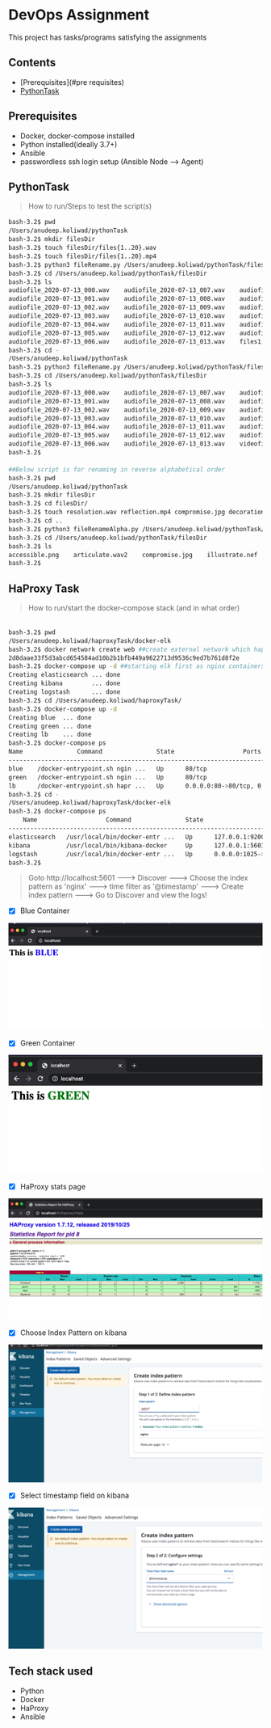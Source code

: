 
# DevOps Assignment

This project has tasks/programs satisfying the assignments

## Contents

* [Prerequisites](#pre requisites)
* [PythonTask](#pythontask)


## Prerequisites

* Docker, docker-compose installed
* Python installed(ideally 3.7+)
* Ansible 
* passwordless ssh login setup (Ansible Node --> Agent)

## PythonTask
> How to run/Steps to test the script(s)

```bash
bash-3.2$ pwd
/Users/anudeep.koliwad/pythonTask
bash-3.2$ mkdir filesDir
bash-3.2$ touch filesDir/files{1..20}.wav
bash-3.2$ touch filesDir/files{1..20}.mp4
bash-3.2$ python3 fileRename.py /Users/anudeep.koliwad/pythonTask/filesDir audiofile wav
bash-3.2$ cd /Users/anudeep.koliwad/pythonTask/filesDir
bash-3.2$ ls
audiofile_2020-07-13_000.wav    audiofile_2020-07-13_007.wav    audiofile_2020-07-13_014.wav    files10.mp4            files17.mp4            files5.mp4
audiofile_2020-07-13_001.wav    audiofile_2020-07-13_008.wav    audiofile_2020-07-13_015.wav    files11.mp4            files18.mp4            files6.mp4
audiofile_2020-07-13_002.wav    audiofile_2020-07-13_009.wav    audiofile_2020-07-13_016.wav    files12.mp4            files19.mp4            files7.mp4
audiofile_2020-07-13_003.wav    audiofile_2020-07-13_010.wav    audiofile_2020-07-13_017.wav    files13.mp4            files2.mp4            files8.mp4
audiofile_2020-07-13_004.wav    audiofile_2020-07-13_011.wav    audiofile_2020-07-13_018.wav    files14.mp4            files20.mp4            files9.mp4
audiofile_2020-07-13_005.wav    audiofile_2020-07-13_012.wav    audiofile_2020-07-13_019.wav    files15.mp4            files3.mp4
audiofile_2020-07-13_006.wav    audiofile_2020-07-13_013.wav    files1.mp4            files16.mp4            files4.mp4
bash-3.2$ cd -
/Users/anudeep.koliwad/pythonTask
bash-3.2$ python3 fileRename.py /Users/anudeep.koliwad/pythonTask/filesDir videofile mp4
bash-3.2$ cd /Users/anudeep.koliwad/pythonTask/filesDir
bash-3.2$ ls
audiofile_2020-07-13_000.wav    audiofile_2020-07-13_007.wav    audiofile_2020-07-13_014.wav    videofile_2020-07-13_001.mp4    videofile_2020-07-13_008.mp4    videofile_2020-07-13_015.mp4
audiofile_2020-07-13_001.wav    audiofile_2020-07-13_008.wav    audiofile_2020-07-13_015.wav    videofile_2020-07-13_002.mp4    videofile_2020-07-13_009.mp4    videofile_2020-07-13_016.mp4
audiofile_2020-07-13_002.wav    audiofile_2020-07-13_009.wav    audiofile_2020-07-13_016.wav    videofile_2020-07-13_003.mp4    videofile_2020-07-13_010.mp4    videofile_2020-07-13_017.mp4
audiofile_2020-07-13_003.wav    audiofile_2020-07-13_010.wav    audiofile_2020-07-13_017.wav    videofile_2020-07-13_004.mp4    videofile_2020-07-13_011.mp4    videofile_2020-07-13_018.mp4
audiofile_2020-07-13_004.wav    audiofile_2020-07-13_011.wav    audiofile_2020-07-13_018.wav    videofile_2020-07-13_005.mp4    videofile_2020-07-13_012.mp4    videofile_2020-07-13_019.mp4
audiofile_2020-07-13_005.wav    audiofile_2020-07-13_012.wav    audiofile_2020-07-13_019.wav    videofile_2020-07-13_006.mp4    videofile_2020-07-13_013.mp4
audiofile_2020-07-13_006.wav    audiofile_2020-07-13_013.wav    videofile_2020-07-13_000.mp4    videofile_2020-07-13_007.mp4    videofile_2020-07-13_014.mp4
bash-3.2$

##Below script is for renaming in reverse alphabetical order
bash-3.2$ pwd
/Users/anudeep.koliwad/pythonTask
bash-3.2$ mkdir filesDir
bash-3.2$ cd filesDir/
bash-3.2$ touch resolution.wav reflection.mp4 compromise.jpg decoration.mp3 literature.jpeg presidency.mp3 articulate.wav2 prevalence.gif accessible.png illustrate.nef
bash-3.2$ cd ..
bash-3.2$ python3 fileRenameAlpha.py /Users/anudeep.koliwad/pythonTask/filesDir mp3
bash-3.2$ cd /Users/anudeep.koliwad/pythonTask/filesDir
bash-3.2$ ls
accessible.png    articulate.wav2    compromise.jpg    illustrate.nef    literature.jpeg    prevalence.gif    reflection.mp4    resolution.wav    trooniedca.mp3    ysrpnieedc.mp3
bash-3.2$

```

## HaProxy Task
> How to run/start the docker-compose stack (and in what order)

```bash

bash-3.2$ pwd
/Users/anudeep.koliwad/haproxyTask/docker-elk
bash-3.2$ docker network create web ##create external network which haproxy stack and elk stack are bound
2d8daae33f5d3abcd654584ad10b2b1bfb449a9622713d9536c9ed7b761d8f2e
bash-3.2$ docker-compose up -d ##starting elk first as nginx containers fail if logstash isn't found
Creating elasticsearch ... done
Creating kibana        ... done
Creating logstash      ... done
bash-3.2$ cd /Users/anudeep.koliwad/haproxyTask/
bash-3.2$ docker-compose up -d
Creating blue  ... done
Creating green ... done
Creating lb    ... done
bash-3.2$ docker-compose ps
Name               Command               State                   Ports
---------------------------------------------------------------------------------------
blue    /docker-entrypoint.sh ngin ...   Up      80/tcp
green   /docker-entrypoint.sh ngin ...   Up      80/tcp
lb      /docker-entrypoint.sh hapr ...   Up      0.0.0.0:80->80/tcp, 0.0.0.0:81->81/tcp
bash-3.2$ cd -
/Users/anudeep.koliwad/haproxyTask/docker-elk
bash-3.2$ docker-compose ps
    Name                   Command               State                                          Ports
---------------------------------------------------------------------------------------------------------------------------------------------
elasticsearch   /usr/local/bin/docker-entr ...   Up      127.0.0.1:9200->9200/tcp, 127.0.0.1:9300->9300/tcp
kibana          /usr/local/bin/kibana-docker     Up      127.0.0.1:5601->5601/tcp
logstash        /usr/local/bin/docker-entr ...   Up      0.0.0.0:1025->1025/udp, 127.0.0.1:5000->5000/tcp, 5044/tcp, 127.0.0.1:9600->9600/tcp
bash-3.2$

```

> Goto http://localhost:5601 ---> Discover ---> Choose the index pattern as 'nginx' ---> 
  time filter as '@timestamp' ---> Create index pattern ---> Go to Discover and view the logs!


- [x] Blue Container

![bluecontainer](/images/bluecontainer.png)

- [x] Green Container

![greencontainer](/images/greencontainer.png)

- [x] HaProxy stats page

![HaProxy stats](/images/haproxystats.png)

- [x] Choose Index Pattern on kibana

![Choose_index_pattern](/images/createindex.png)

- [x] Select timestamp field on kibana

![Select_timestamp_field](/images/timestamp.png)







## Tech stack used

* Python
* Docker 
* HaProxy
* Ansible
